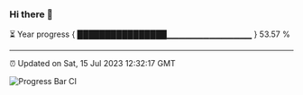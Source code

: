 ### Hi there 👋

⏳ Year progress { ████████████████▁▁▁▁▁▁▁▁▁▁▁▁▁▁ } 53.57 %

---

⏰ Updated on Sat, 15 Jul 2023 12:32:17 GMT

![Progress Bar CI](https://github.com/liununu/liununu/workflows/Progress%20Bar%20CI/badge.svg)
